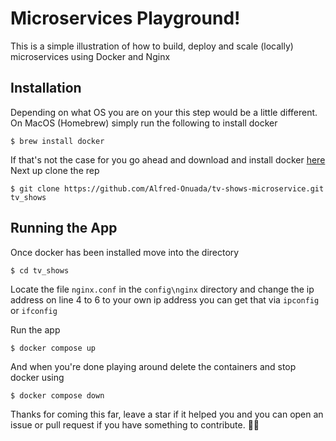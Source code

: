 # Microservices Playground!
This is a simple illustration of how to build, deploy and scale (locally) microservices using Docker and Nginx

## Installation
Depending on what OS you are on your this step would be a little different.
On MacOS (Homebrew) simply run the following to install docker

    $ brew install docker
If that's not the case for you go ahead and download and install docker [here](https://www.docker.com/products/docker-desktop/)
Next up clone the rep

    $ git clone https://github.com/Alfred-Onuada/tv-shows-microservice.git tv_shows

## Running the App
Once docker has been installed move into the directory

    $ cd tv_shows
Locate the file `nginx.conf` in the `config\nginx` directory and change the ip address on line 4 to 6 to your own ip address you can get that via `ipconfig` or `ifconfig`

Run the app

    $ docker compose up
And when you're done playing around delete the containers and stop docker using

    $ docker compose down

Thanks for coming this far, leave a star if it helped you and you can open an issue or pull request if you have something to contribute. 👍🏽
    
